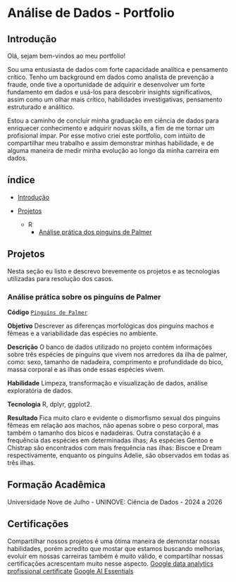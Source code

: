 # Análise de Dados - Portfolio


## Introdução

Olá, sejam bem-vindos ao meu portfolio! 

Sou uma entusiasta de dados com forte capacidade analítica e pensamento crítico. Tenho um background em dados como analista de prevenção
a fraude, onde tive a oportunidade de adquirir e desenvolver um forte fundamento em dados e usá-los para descobrir insights significativos, 
assim como um olhar mais crítico, habilidades investigativas, pensamento estruturado e análítico. 

Estou a caminho de concluir minha graduação em ciência de dados para enriquecer conhecimento
e adquirir novas skills, a fim de me tornar um profisional ímpar. Por esse motivo criei este portfolio,
com intúito de compartilhar meu trabalho e assim demonstrar minhas habilidade, e de alguma maneira de medir minha
evolução ao longo da minha carreira em dados.

## índice

- [Introdução]()

- [Projetos](https://github.com/maridiniz/Data_Analysis_Portfolio/tree/039432318eb01b615c38426dc2d86f81528744c3/projects)
  - R
     - [Análise prática dos pinguins de Palmer](https://github.com/maridiniz/Data_Analysis_Portfolio/blob/dcd3c0d7175e27b75411d516e288f87612142af0/projects/pinguins.md)

## Projetos
Nesta seção eu listo e descrevo brevemente os projetos e as tecnologias utilizadas para resolução dos casos.

### Análise prática sobre os pinguíns de Palmer
**Código** [`Pinguíns de Palmer`](https://github.com/maridiniz/Data_Analysis_Portfolio/blob/dcd3c0d7175e27b75411d516e288f87612142af0/projects/pinguins.md)

**Objetivo** Descrever as diferenças morfológicas dos pinguíns machos e fêmeas e a variabilidade das espécies no ambiente.

**Descrição** O banco de dados utilizado no projeto contém informações sobre três espécies de pinguíns que vivem nos arredores da ilha de palmer, como:
sexo, tamanho de nadadeira, comprimento e profundidade do bico, massa corporal e as ilhas onde essas espécies vivem.

**Habilidade** Limpeza, transformação e visualização de dados, análise exploratória de dados.

**Tecnologia** R, dplyr, ggplot2.

**Resultado** Fica muito claro e evidente o dismorfismo sexual dos pinguíns fêmeas em relação aos machos, não apenas sobre o peso corporal, 
mas também o tamanho dos bicos e nadadeiras. Outra constatação é a frequência das espécies em determinadas ilhas; 
As espécies Gentoo e Chistrap são encontrados com mais frequência nas ilhas: Biscoe e Dream respectivamente, enquanto os pinguíns Adelie, são observados em todas as três ilhas.

## Formação Acadêmica
Universidade Nove de Julho - UNINOVE:
Ciência de Dados - 2024 a 2026

## Certificações
Compartilhar nossos projetos é uma ótima maneira de demonstar nossas habilidades, porém acredito que mostar que estamos buscando melhorias, 
evoluir em nossas carreiras também é muito válido, e compartilhar nossas certificações acrescentam muito nesse aspecto.
[Google data analytics profissional certificate](https://coursera.org/share/9ee203a4c3b176da55d9575fd3be594f)
[Google AI Essentials](https://coursera.org/share/166a960d754d8a775c30a6a815721d68)
